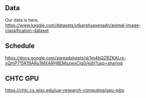 ## Data
Our data is here, https://www.kaggle.com/datasets/utkarshsaxenadn/animal-image-classification-dataset

## Schedule
https://docs.google.com/spreadsheets/d/1m4bQZRZKALrs-xQmP715Kf9ARu1MXARH8EMszwxCIg0/edit?usp=sharing

## CHTC GPU
https://chtc.cs.wisc.edu/uw-research-computing/gpu-jobs
